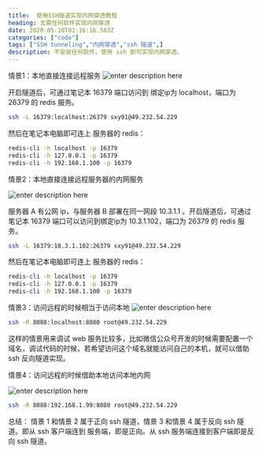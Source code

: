 ```yaml
---
title:  使用SSH隧道实现内网穿透教程
heading: 无需任何软件实现内网穿透
date: 2020-05-20T01:16:16.583Z
categories: ["code"]
tags: ["SSH tunneling","内网穿透","ssh 隧道",]
description: 不安装任何软件，使用 ssh 即可实现内网穿透。
---
```


情景1：本地直接连接远程服务
![enter description here](https://gitee.com/smile365/blogimg/raw/master/sxy91/1603532033018.png)

开启隧道后，可通过笔记本 16379 端口访问到 绑定ip为 localhost，端口为 26379 的 redis 服务。
```bash
ssh -L 16379:localhost:26379 sxy91@49.232.54.229
```

然后在笔记本电脑即可连上 服务器的 redis：
```bash
redis-cli -h localhost -p 16379
redis-cli -h 127.0.0.1 -p 16379
redis-cli -h 192.168.1.100 -p 16379
```


情景2：本地直接连接远程服务器的内网服务

![enter description here](https://gitee.com/smile365/blogimg/raw/master/sxy91/1603532108957.png)


服务器 A 有公网 ip，与服务器 B 部署在同一网段 10.3.1.1 。开启隧道后，可通过笔记本 16379 端口可以访问到绑定ip为 10.3.1.102，端口为 26379 的 redis 服务。

```bash
ssh -L 16379:10.3.1.102:26379 sxy91@49.232.54.229
```

然后在笔记本电脑即可连上 服务器的 redis：
```bash
redis-cli -h localhost -p 16379
redis-cli -h 127.0.0.1 -p 16379
redis-cli -h 192.168.1.100 -p 16379
```

情景3：访问远程的时候相当于访问本地
![enter description here](https://gitee.com/smile365/blogimg/raw/master/sxy91/1603526127508.png)

```bash
ssh -R 8088:localhost:8080 root@49.232.54.229
```

这样的情景用来调试 web 服务比较多，比如微信公众号开发的时候需要配置一个域名，调试代码的时候，若希望访问这个域名就能访问自己的本机，就可以借助 ssh 反向隧道实现。




情景4：访问远程的时候借助本地访问本地内网

![enter description here](https://gitee.com/smile365/blogimg/raw/master/sxy91/1603526439703.png)

```bash
ssh -R 8088:192.168.1.99:8080 root@49.232.54.229
```


总结：
情景 1 和情景 2 属于正向 ssh 隧道，情景 3 和情景 4 属于反向 ssh 隧道。即从 ssh 客户端连到 服务端，即是正向。从 ssh 服务端连接到客户端即是反向 ssh 隧道。

